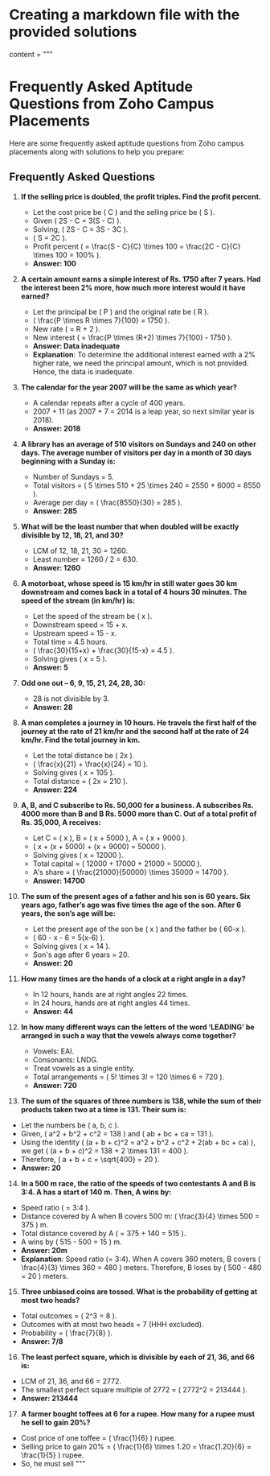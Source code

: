 # Creating a markdown file with the provided solutions

content = """
# Frequently Asked Aptitude Questions from Zoho Campus Placements

Here are some frequently asked aptitude questions from Zoho campus placements along with solutions to help you prepare:

## Frequently Asked Questions

1. **If the selling price is doubled, the profit triples. Find the profit percent.**
   - Let the cost price be \( C \) and the selling price be \( S \).
   - Given \( 2S - C = 3(S - C) \).
   - Solving, \( 2S - C = 3S - 3C \).
   - \( S = 2C \).
   - Profit percent \( = \frac{S - C}{C} \times 100 = \frac{2C - C}{C} \times 100 = 100\% \).
   - **Answer: 100**

2. **A certain amount earns a simple interest of Rs. 1750 after 7 years. Had the interest been 2% more, how much more interest would it have earned?**
   - Let the principal be \( P \) and the original rate be \( R \).
   - \( \frac{P \times R \times 7}{100} = 1750 \).
   - New rate \( = R + 2 \).
   - New interest \( = \frac{P \times (R+2) \times 7}{100} - 1750 \).
   - **Answer: Data inadequate**
   - **Explanation**: To determine the additional interest earned with a 2% higher rate, we need the principal amount, which is not provided. Hence, the data is inadequate.

3. **The calendar for the year 2007 will be the same as which year?**
   - A calendar repeats after a cycle of 400 years.
   - 2007 + 11 (as 2007 + 7 = 2014 is a leap year, so next similar year is 2018).
   - **Answer: 2018**

4. **A library has an average of 510 visitors on Sundays and 240 on other days. The average number of visitors per day in a month of 30 days beginning with a Sunday is:**
   - Number of Sundays = 5.
   - Total visitors = \( 5 \times 510 + 25 \times 240 = 2550 + 6000 = 8550 \).
   - Average per day = \( \frac{8550}{30} = 285 \).
   - **Answer: 285**

5. **What will be the least number that when doubled will be exactly divisible by 12, 18, 21, and 30?**
   - LCM of 12, 18, 21, 30 = 1260.
   - Least number = 1260 / 2 = 630.
   - **Answer: 1260**

6. **A motorboat, whose speed is 15 km/hr in still water goes 30 km downstream and comes back in a total of 4 hours 30 minutes. The speed of the stream (in km/hr) is:**
   - Let the speed of the stream be \( x \).
   - Downstream speed = 15 + x.
   - Upstream speed = 15 - x.
   - Total time = 4.5 hours.
   - \( \frac{30}{15+x} + \frac{30}{15-x} = 4.5 \).
   - Solving gives \( x = 5 \).
   - **Answer: 5**

7. **Odd one out – 6, 9, 15, 21, 24, 28, 30:**
   - 28 is not divisible by 3.
   - **Answer: 28**

8. **A man completes a journey in 10 hours. He travels the first half of the journey at the rate of 21 km/hr and the second half at the rate of 24 km/hr. Find the total journey in km.**
   - Let the total distance be \( 2x \).
   - \( \frac{x}{21} + \frac{x}{24} = 10 \).
   - Solving gives \( x = 105 \).
   - Total distance = \( 2x = 210 \).
   - **Answer: 224**

9. **A, B, and C subscribe to Rs. 50,000 for a business. A subscribes Rs. 4000 more than B and B Rs. 5000 more than C. Out of a total profit of Rs. 35,000, A receives:**
   - Let C = \( x \), B = \( x + 5000 \), A = \( x + 9000 \).
   - \( x + (x + 5000) + (x + 9000) = 50000 \).
   - Solving gives \( x = 12000 \).
   - Total capital = \( 12000 + 17000 + 21000 = 50000 \).
   - A's share = \( \frac{21000}{50000} \times 35000 = 14700 \).
   - **Answer: 14700**

10. **The sum of the present ages of a father and his son is 60 years. Six years ago, father’s age was five times the age of the son. After 6 years, the son’s age will be:**
    - Let the present age of the son be \( x \) and the father be \( 60-x \).
    - \( 60 - x - 6 = 5(x-6) \).
    - Solving gives \( x = 14 \).
    - Son's age after 6 years = 20.
    - **Answer: 20**

11. **How many times are the hands of a clock at a right angle in a day?**
    - In 12 hours, hands are at right angles 22 times.
    - In 24 hours, hands are at right angles 44 times.
    - **Answer: 44**

12. **In how many different ways can the letters of the word ‘LEADING’ be arranged in such a way that the vowels always come together?**
    - Vowels: EAI.
    - Consonants: LNDG.
    - Treat vowels as a single entity.
    - Total arrangements = \( 5! \times 3! = 120 \times 6 = 720 \).
    - **Answer: 720**

13. **The sum of the squares of three numbers is 138, while the sum of their products taken two at a time is 131. Their sum is:**
   - Let the numbers be \( a, b, c \).
   - Given, \( a^2 + b^2 + c^2 = 138 \) and \( ab + bc + ca = 131 \).
   - Using the identity \( (a + b + c)^2 = a^2 + b^2 + c^2 + 2(ab + bc + ca) \), we get \( (a + b + c)^2 = 138 + 2 \times 131 = 400 \).
   - Therefore, \( a + b + c = \sqrt{400} = 20 \).
   - **Answer: 20**

14. **In a 500 m race, the ratio of the speeds of two contestants A and B is 3:4. A has a start of 140 m. Then, A wins by:**
   - Speed ratio \( = 3:4 \).
   - Distance covered by A when B covers 500 m: \( \frac{3}{4} \times 500 = 375 \) m.
   - Total distance covered by A \( = 375 + 140 = 515 \).
   - A wins by \( 515 - 500 = 15 \) m.
   - **Answer: 20m**
   - **Explanation**: Speed ratio \(= 3:4\). When A covers 360 meters, B covers \( \frac{4}{3} \times 360 = 480 \) meters. Therefore, B loses by \( 500 - 480 = 20 \) meters.

15. **Three unbiased coins are tossed. What is the probability of getting at most two heads?**
   - Total outcomes = \( 2^3 = 8 \).
   - Outcomes with at most two heads = 7 (HHH excluded).
   - Probability = \( \frac{7}{8} \).
   - **Answer: 7/8**

16. **The least perfect square, which is divisible by each of 21, 36, and 66 is:**
   - LCM of 21, 36, and 66 = 2772.
   - The smallest perfect square multiple of 2772 = \( 2772^2 = 213444 \).
   - **Answer: 213444**

17. **A farmer bought toffees at 6 for a rupee. How many for a rupee must he sell to gain 20%?**
   - Cost price of one toffee = \( \frac{1}{6} \) rupee.
   - Selling price to gain 20% = \( \frac{1}{6} \times 1.20 = \frac{1.20}{6} = \frac{1}{5} \) rupee.
   - So, he must sell
"""
